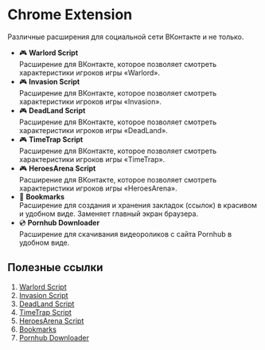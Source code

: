 # Chrome Extension
Различные расширения для социальной сети ВКонтакте и не только.

- :video_game: **Warlord Script**  
Расширение для ВКонтакте, которое позволяет смотреть характеристики игроков игры «Warlord».
- :video_game: **Invasion Script**  
Расширение для ВКонтакте, которое позволяет смотреть характеристики игроков игры «Invasion».
- :video_game: **DeadLand Script**  
Расширение для ВКонтакте, которое позволяет смотреть характеристики игроков игры «DeadLand».
- :video_game: **TimeTrap Script**  
Расширение для ВКонтакте, которое позволяет смотреть характеристики игроков игры «TimeTrap».
- :video_game: **HeroesArena Script**  
Расширение для ВКонтакте, которое позволяет смотреть характеристики игроков игры «HeroesArena».
- :bookmark: **Bookmarks**  
Расширение для создания и хранения закладок (ссылок) в красивом и удобном виде. Заменяет главный экран браузера.
- :cd: **Pornhub Downloader**  
Расширение для скачивания видеороликов с сайта Pornhub в удобном виде.

## Полезные ссылки
1. [Warlord Script](https://chrome.google.com/webstore/detail/warlord-script/lnohbnecjodgkjkfcfaamadbeiapofoa)
2. [Invasion Script](https://chrome.google.com/webstore/detail/invasion-script/babhdbcgmpkbihdjcpfldnedooaojala)
3. [DeadLand Script](https://chrome.google.com/webstore/detail/deadland-script/nfpijfchkkommchpnljlpabngkcmogom)
4. [TimeTrap Script](https://chrome.google.com/webstore/detail/timetrap-script/kiidpdifmhnobdpodmkcmonhokmplldj)
5. [HeroesArena Script](https://chrome.google.com/webstore/detail/heroesarena-script/kdgdhfahfeacfebajodpkkijopmobpkn)
6. [Bookmarks](https://chrome.google.com/webstore/detail/*)
7. [Pornhub Downloader](https://chrome.google.com/webstore/detail/*)